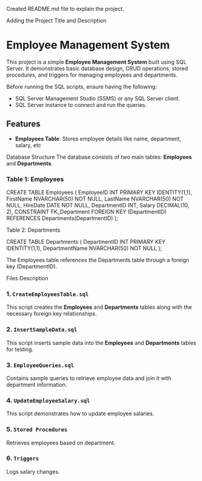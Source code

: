 Created README.md file to explain the project.

Adding the Project Title and Description
# Employee Management System
This project is a simple **Employee Management System** built using SQL Server. It demonstrates basic database design, CRUD operations, stored procedures, and triggers for managing employees and departments.

Before running the SQL scripts, ensure having the following:

- SQL Server Management Studio (SSMS) or any SQL Server client.
- SQL Server instance to connect and run the queries.

## Features
- **Employees Table**: Stores employee details like name, department, salary, etc


Database Structure
The database consists of two main tables: **Employees** and **Departments**.

### Table 1: Employees

CREATE TABLE Employees (
    EmployeeID INT PRIMARY KEY IDENTITY(1,1),
    FirstName NVARCHAR(50) NOT NULL,
    LastName NVARCHAR(50) NOT NULL,
    HireDate DATE NOT NULL,
    DepartmentID INT,
    Salary DECIMAL(10, 2),
    CONSTRAINT FK_Department FOREIGN KEY (DepartmentID) REFERENCES Departments(DepartmentID)
);

Table 2: Departments

CREATE TABLE Departments (
    DepartmentID INT PRIMARY KEY IDENTITY(1,1),
    DepartmentName NVARCHAR(50) NOT NULL
);

The Employees table references the Departments table through a foreign key (DepartmentID).


Files Description

### 1. `CreateEmployeesTable.sql`
This script creates the **Employees** and **Departments** tables along with the necessary foreign key relationships.

### 2. `InsertSampleData.sql`
This script inserts sample data into the **Employees** and **Departments** tables for testing.

### 3. `EmployeeQueries.sql`
Contains sample queries to retrieve employee data and join it with department information.

### 4. `UpdateEmployeeSalary.sql`
This script demonstrates how to update employee salaries.

 ### 5. `Stored Procedures`
Retrieves employees based on department.
### 6.  `Triggers`
Logs salary changes.


